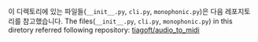 이 디렉토리에 있는 파일들(`__init__.py`, `cli.py`, `monophonic.py`)은 다음 레포지토리를 참고했습니다.
The files(`__init__.py`, `cli.py`, `monophonic.py`) in this diretory referred following repository:
[tiagoft/audio_to_midi](https://github.com/tiagoft/audio_to_midi)